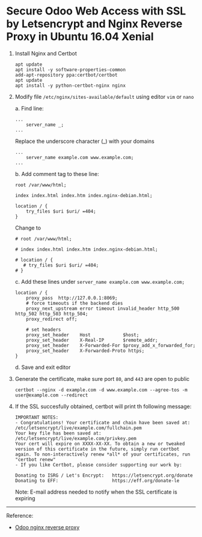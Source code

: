 # Secure Odoo Web Access with SSL by Letsencrypt and Nginx Reverse Proxy in Ubuntu 16.04 Xenial

1. Install Nginx and Certbot

	```
	apt update
	apt install -y software-properties-common
	add-apt-repository ppa:certbot/certbot
	apt update
	apt install -y python-certbot-nginx nginx
	```
	
2. Modify file ```/etc/nginx/sites-available/default``` using editor ```vim``` or ```nano```
	
	a. Find line:
	
	```
	...
		server_name _;
	...
	```
	
	Replace the underscore character (_) with your domains
	
	```
	...
		server_name example.com www.example.com;
	...
	```
	
	b. Add comment tag to these line:

	```
	root /var/www/html;

	index index.html index.htm index.nginx-debian.html;

    location / {
        try_files $uri $uri/ =404;
    }
	```
	
	Change to
	
	```
	# root /var/www/html;

	# index index.html index.htm index.nginx-debian.html;

    # location / {
       # try_files $uri $uri/ =404;
    # }
	```

	c. Add these lines under ```server_name example.com www.example.com;```

	```
	location / {
        proxy_pass  http://127.0.0.1:8069;
        # force timeouts if the backend dies
        proxy_next_upstream error timeout invalid_header http_500 http_502 http_503 http_504;
        proxy_redirect off;

        # set headers
        proxy_set_header    Host            $host;
        proxy_set_header    X-Real-IP       $remote_addr;
        proxy_set_header    X-Forwarded-For $proxy_add_x_forwarded_for;
        proxy_set_header    X-Forwarded-Proto https;
    }
	```

	d. Save and exit editor

3. Generate the certificate, make sure port ```80```, and ```443``` are open to public

	```
	certbot --nginx -d example.com -d www.example.com --agree-tos -m user@example.com --redirect 
	```

4. If the SSL succesfully obtained, certbot will print th following message:

	```
	IMPORTANT NOTES:
	- Congratulations! Your certificate and chain have been saved at:
	/etc/letsencrypt/live/example.com/fullchain.pem
	Your key file has been saved at:
	/etc/letsencrypt/live/example.com/privkey.pem
	Your cert will expire on XXXX-XX-XX. To obtain a new or tweaked
	version of this certificate in the future, simply run certbot
	again. To non-interactively renew *all* of your certificates, run
	"certbot renew"
	- If you like Certbot, please consider supporting our work by:

	Donating to ISRG / Let's Encrypt:   https://letsencrypt.org/donate
	Donating to EFF:                    https://eff.org/donate-le
	```
	
	Note: E-mail address needed to notify when the SSL certificate is expiring

---

Reference:

- [Odoo nginx reverse proxy](https://linuxize.com/post/configure-odoo-with-nginx-as-a-reverse-proxy/)